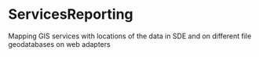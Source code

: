 # ServicesReporting
Mapping GIS services with locations of the data in SDE and on different file geodatabases on web adapters
